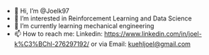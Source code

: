 - 👋 Hi, I’m @Joelk97
- 👀 I’m interested in Reinforcement Learning and Data Science 
- 🌱 I’m currently learning mechanical engineering
- 📫 How to reach me: Linkedin: https://www.linkedin.com/in/joel-k%C3%BChl-276297192/ or via Email: kuehljoel@gmail.com

<!---
Joelk97/Joelk97 is a ✨ special ✨ repository because its `README.md` (this file) appears on your GitHub profile.
You can click the Preview link to take a look at your changes.
--->
